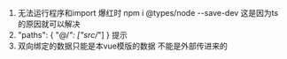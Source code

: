 1. 无法运行程序和import 爆红时 npm i @types/node --save-dev 这是因为ts的原因就可以解决
2. "paths": {  "@/*": ["src/*"] } 提示
3. 双向绑定的数据只能是本vue模版的数据 不能是外部传进来的